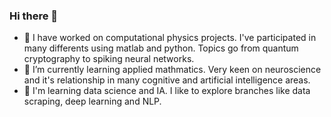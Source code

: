 ### Hi there 👋

- 🔭 I have worked on computational physics projects. I've participated in many differents using matlab and python. Topics go from quantum cryptography to spiking neural networks.
- 🌱 I’m currently learning applied mathmatics. Very keen on neuroscience and it's relationship in many cognitive and artificial intelligence areas.
- 🌾 I'm learning data science and IA. I like to explore branches like data scraping, deep learning and NLP.




<!--
**RaulAdSe/RaulAdSe** is a ✨ _special_ ✨ repository because its `README.md` (this file) appears on your GitHub profile.

Here are some ideas to get you started:

- 🔭 I’m currently working on ...
- 🌱 I’m currently learning ...
- 👯 I’m looking to collaborate on ...
- 🤔 I’m looking for help with ...
- 💬 Ask me about ...
- 📫 How to reach me: ...
- 😄 Pronouns: ...
- ⚡ Fun fact: ...
-->
